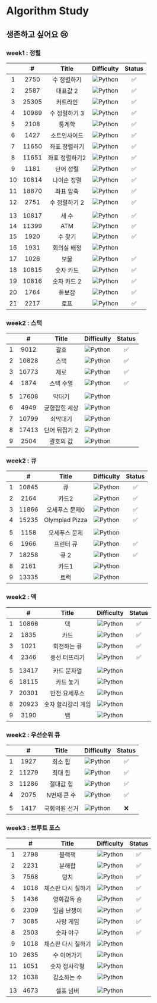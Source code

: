 # Algorithm Study

## 생존하고 싶어요 😢

### week1 : 정렬

|  |   #   |     Title     |                             Difficulty                             | Status |
|:--:| :---: | :-----------: | :----------------------------------------------------------------: | :----: |
|1|2750|  수 정렬하기  | ![Python](https://img.shields.io/badge/BRONZEII-CD7F32?style=flat) |   ✅   |
|2| 2587  |   대표값 2    | ![Python](https://img.shields.io/badge/BRONZEII-CD7F32?style=flat) |   ✅   |
|3| 25305 |   커트라인    | ![Python](https://img.shields.io/badge/BRONZEII-CD7F32?style=flat) |   ✅   |
|4| 10989 | 수 정렬하기 3 | ![Python](https://img.shields.io/badge/BRONZEI-CD7F32?style=flat)  |   ✅   |
|5|2108|통계학|![Python](https://img.shields.io/badge/SILVER%20III-A3A3A3?style=flat) |   ✅   |
|6|1427|소트인사이드|![Python](https://img.shields.io/badge/SILVER%20V-A3A3A3?style=flat) |   ✅   |
|7|11650|좌표 정렬하기|![Python](https://img.shields.io/badge/SILVER%20V-A3A3A3?style=flat) |   ✅   |
|8|11651|좌표 정렬하기2|![Python](https://img.shields.io/badge/SILVER%20V-A3A3A3?style=flat) |   ✅   |
|9|1181|단어 정렬|![Python](https://img.shields.io/badge/SILVER%20V-A3A3A3?style=flat) |   ✅   |
|10|10814|나이순 정렬|![Python](https://img.shields.io/badge/SILVER%20V-A3A3A3?style=flat) |   ✅   |
|11|18870|좌표 압축|![Python](https://img.shields.io/badge/SILVER%20II-A3A3A3?style=flat) |   ✅   |
|12|2751|수 정렬하기 2|![Python](https://img.shields.io/badge/SILVER%20V-A3A3A3?style=flat) |   ✅   |
|  |  |  |  |  |
|13|10817|세 수| ![Python](https://img.shields.io/badge/BRONZEIII-CD7F32?style=flat) |   ✅   |
|14|11399|ATM|![Python](https://img.shields.io/badge/SILVER%20IV-A3A3A3?style=flat) |   ✅   |
|15|1920|수 찾기|![Python](https://img.shields.io/badge/SILVER%20IV-A3A3A3?style=flat) |   ✅   |
|16|1931|회의실 배정|![Python](https://img.shields.io/badge/SILVER%20I-A3A3A3?style=flat)
|17|1026|보물|![Python](https://img.shields.io/badge/SILVER%20IV-A3A3A3?style=flat) |   ✅   |
|18|10815|숫자 카드|![Python](https://img.shields.io/badge/SILVER%20V-A3A3A3?style=flat) |   ✅   |
|19|10816|숫자 카드 2|![Python](https://img.shields.io/badge/SILVER%20IV-A3A3A3?style=flat) |   ✅   |
|20|1764|듣보잡|![Python](https://img.shields.io/badge/SILVER%20IV-A3A3A3?style=flat) |   ✅   |
|21|2217|로프|![Python](https://img.shields.io/badge/SILVER%20IV-A3A3A3?style=flat) |   ✅   |

### week2 : 스택

|  |   #   |     Title     |                             Difficulty                             | Status |
|:---:| :---: | :-----------: | :----------------------------------------------------------------: | :----: |
|1|9012|괄호|![Python](https://img.shields.io/badge/SILVER%20IV-A3A3A3?style=flat) |   ✅   |
|2|10828|스택|![Python](https://img.shields.io/badge/SILVER%20IV-A3A3A3?style=flat) |   ✅   |
|3|10773|제로|![Python](https://img.shields.io/badge/SILVER%20IV-A3A3A3?style=flat) |   ✅   |
|4|1874|스택 수열|![Python](https://img.shields.io/badge/SILVER%20III-A3A3A3?style=flat) |   ✅   |
|  |  |  |  |  | 
|5|17608|막대기|![Python](https://img.shields.io/badge/BRONZEII-CD7F32?style=flat) |      |
|6|4949|균형잡힌 세상|![Python](https://img.shields.io/badge/SILVER%20IV-A3A3A3?style=flat) |      |
|7|10799|쇠막대기|![Python](https://img.shields.io/badge/SILVER%20II-A3A3A3?style=flat) |      |
|8|17413|단어 뒤집기 2|![Python](https://img.shields.io/badge/SILVER%20III-A3A3A3?style=flat) |      |
|9|2504|괄호의 값|![Python](https://img.shields.io/badge/SILVER%20I-A3A3A3?style=flat) |      |

### week2 : 큐

|  |   #   |     Title     |                             Difficulty                             | Status |
|:---:| :---: | :-----------: | :----------------------------------------------------------------: | :----: |
|1|10845|큐|![Python](https://img.shields.io/badge/SILVER%20IV-A3A3A3?style=flat) |   ✅   |
|2|2164|카드2|![Python](https://img.shields.io/badge/SILVER%20IV-A3A3A3?style=flat) |   ✅   |
|3|11866|오세푸스 문제0|![Python](https://img.shields.io/badge/SILVER%20V-A3A3A3?style=flat) |   ✅   |
|4|15235|Olympiad Pizza|![Python](https://img.shields.io/badge/SILVER%20V-A3A3A3?style=flat) |   ✅   |
|  |  |  |  |  |
|5|1158|오세푸스 문제|![Python](https://img.shields.io/badge/SILVER%20IV-A3A3A3?style=flat) |      |
|6|1966|프린터 큐|![Python](https://img.shields.io/badge/SILVER%20III-A3A3A3?style=flat) |   ✅   |
|7|18258|큐 2|![Python](https://img.shields.io/badge/SILVER%20IV-A3A3A3?style=flat) |   ✅   |
|8|2161|카드1|![Python](https://img.shields.io/badge/SILVER%20V-A3A3A3?style=flat) |      |
|9|13335|트럭|![Python](https://img.shields.io/badge/SILVER%20I-A3A3A3?style=flat) |      |

### week2 : 덱

|  |   #   |     Title     |                             Difficulty                             | Status |
|:---:| :---: | :-----------: | :----------------------------------------------------------------: | :----: |
|1|10866|덱|![Python](https://img.shields.io/badge/SILVER%20IV-A3A3A3?style=flat) |   ✅   |
|2|1835|카드|![Python](https://img.shields.io/badge/SILVER%20IV-A3A3A3?style=flat) |   ✅   |
|3|1021|회전하는 큐|![Python](https://img.shields.io/badge/SILVER%20IV-A3A3A3?style=flat) |   ✅  |
|4|2346|풍선 터뜨리기|![Python](https://img.shields.io/badge/SILVER%20III-A3A3A3?style=flat) |   ✅   |
|  |  |  |  |  |
|5|13417|카드 문자열|![Python](https://img.shields.io/badge/SILVER%20III-A3A3A3?style=flat) |      |
|6|18115|카드 놓기|![Python](https://img.shields.io/badge/SILVER%20III-A3A3A3?style=flat) |      |
|7|20301|반전 요세푸스|![Python](https://img.shields.io/badge/SILVER%20III-A3A3A3?style=flat) |      |
|8|20923|숫자 할리갈리 게임|![Python](https://img.shields.io/badge/SILVER%20I-A3A3A3?style=flat) |      |
|9|3190|뱀|![Python](https://img.shields.io/badge/GOLD%20IV-D5A11E?style=flat) |      |

### week2 : 우선순위 큐

|  |   #   |     Title     |                             Difficulty                             | Status |
|:---:| :---: | :-----------: | :----------------------------------------------------------------: | :----: |
|1|1927|최소 힙|![Python](https://img.shields.io/badge/SILVER%20II-A3A3A3?style=flat) |   ✅   |
|2|11279|최대 힙|![Python](https://img.shields.io/badge/SILVER%20II-A3A3A3?style=flat) |   ✅   |
|3|11286|절대값 힙|![Python](https://img.shields.io/badge/SILVER%20I-A3A3A3?style=flat) |   ✅   |
|4|2075|N번째 큰 수|![Python](https://img.shields.io/badge/SILVER%20II-A3A3A3?style=flat) |   ✅   |
|  |  |  |  |  |
|5|1417|국회의원 선거|![Python](https://img.shields.io/badge/SILVER%20V-A3A3A3?style=flat) |   ❌   |

### week3 : 브루트 포스

| |   #   |     Title      |                               Difficulty                               | Status |
|:---:| :---: | :------------: | :--------------------------------------------------------------------: | :----: |
|1|2798|블랙잭|![Python](https://img.shields.io/badge/BRONZE%20II-CD7F32?style=flat) |   ✅   |
|2|2231|분해합|![Python](https://img.shields.io/badge/BRONZE%20II-CD7F32?style=flat) |   ✅   |
|3|7568|덩치|![Python](https://img.shields.io/badge/SILVER%20V-A3A3A3?style=flat) |   ✅   |
|4|1018|체스판 다시 칠하기|![Python](https://img.shields.io/badge/SILVER%20IV-A3A3A3?style=flat) |   ✅   |
|5|1436|영화감독 숌|![Python](https://img.shields.io/badge/SILVER%20V-A3A3A3?style=flat) |   ✅   |
|6|2309|일곱 난쟁이|![Python](https://img.shields.io/badge/BRONZE%20I-CD7F32?style=flat) |   ✅   |
|7|3085|사탕 게임|![Python](https://img.shields.io/badge/SILVER%20III-A3A3A3?style=flat) |   ✅   |
|8|2503|숫자 야구|![Python](https://img.shields.io/badge/SILVER%20III-A3A3A3?style=flat) |   ✅   |
|9|1018|체스판 다시 칠하기|![Python](https://img.shields.io/badge/SILVER%20IV-A3A3A3?style=flat)
|10|2635|수 이어가기|![Python](https://img.shields.io/badge/SILVER%20V-A3A3A3?style=flat)
|11|1051|숫자 정사각형|![Python](https://img.shields.io/badge/SILVER%20IV-A3A3A3?style=flat)
|12|1038|감소하는 수|![Python](https://img.shields.io/badge/GOLD%20V-D5A11E?style=flat)
|  |  |  |  |  |
|13|4673|셀프 넘버|![Python](https://img.shields.io/badge/SILVER%20V-A3A3A3?style=flat)




<!--
금: #D5A11E
은: #A3A3A3
동: #CD7F32
1	I
2	II	
3	III	
4	IV
5	V
-->


